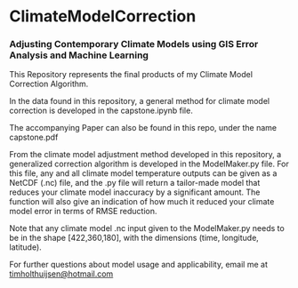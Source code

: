 # ClimateModelCorrection
### Adjusting Contemporary Climate Models using GIS Error Analysis and Machine Learning
This Repository represents the final products of my Climate Model Correction Algorithm.

In the data found in this repository, a general method for climate model correction is developed in the capstone.ipynb file.

The accompanying Paper can also be found in this repo, under the name capstone.pdf

From the climate model adjustment method developed in this repository, a generalized correction algorithm is developed in the ModelMaker.py file. 
For this file, any and all climate model temperature outputs can be given as a NetCDF (.nc) file, and the .py file will return a tailor-made model that reduces your climate model inaccuracy by a significant amount.
The function will also give an indication of how much it reduced your climate model error in terms of RMSE reduction. 

Note that any climate model .nc input given to the ModelMaker.py needs to be in the shape [422,360,180], with the dimensions (time, longitude, latitude).



For further questions about model usage and applicability, email me at timholthuijsen@hotmail.com
